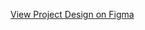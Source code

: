 [View Project Design on Figma](https://www.figma.com/proto/eEp9ZjG9cLJ6zgj18Olb7n/Project-design?node-id=2315-2&node-type=canvas&t=mJkFWeOGnDqsUCKZ-1&scaling=min-zoom&content-scaling=fixed&page-id=0%3A1&starting-point-node-id=2315%3A2&share=1)
